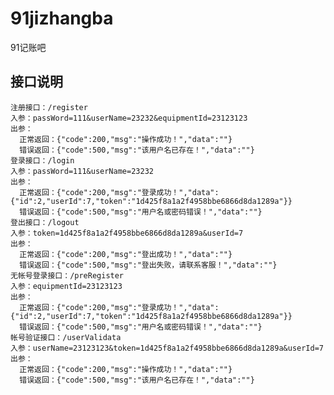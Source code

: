 # 91jizhangba
91记账吧
## 接口说明
    注册接口：/register
    入参：passWord=111&userName=23232&equipmentId=23123123
    出参：
      正常返回：{"code":200,"msg":"操作成功！","data":""}
      错误返回：{"code":500,"msg":"该用户名已存在！","data":""}
    登录接口：/login
    入参：passWord=111&userName=23232
    出参：
      正常返回：{"code":200,"msg":"登录成功！","data":{"id":2,"userId":7,"token":"1d425f8a1a2f4958bbe6866d8da1289a"}}
      错误返回：{"code":500,"msg":"用户名或密码错误！","data":""}
    登出接口：/logout
    入参：token=1d425f8a1a2f4958bbe6866d8da1289a&userId=7
    出参：
      正常返回：{"code":200,"msg":"登出成功！","data":""}
      错误返回：{"code":500,"msg":"登出失败，请联系客服！","data":""}
    无帐号登录接口：/preRegister
    入参：equipmentId=23123123
    出参：
      正常返回：{"code":200,"msg":"登录成功！","data":{"id":2,"userId":7,"token":"1d425f8a1a2f4958bbe6866d8da1289a"}}
      错误返回：{"code":500,"msg":"用户名或密码错误！","data":""}
    帐号验证接口：/userValidata
    入参：userName=23123123&token=1d425f8a1a2f4958bbe6866d8da1289a&userId=7
    出参：
      正常返回：{"code":200,"msg":"操作成功！","data":""}
      错误返回：{"code":500,"msg":"该用户名已存在！","data":""}

